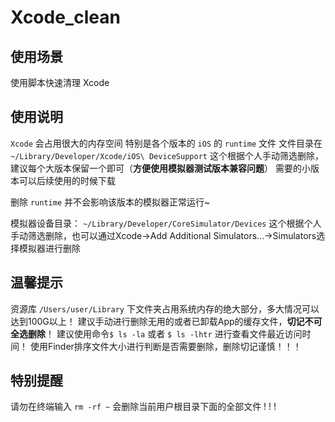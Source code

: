 # Xcode_clean

## 使用场景
使用脚本快速清理 Xcode

## 使用说明
`Xcode` 会占用很大的内存空间
特别是各个版本的 `iOS` 的 `runtime` 文件
文件目录在 `~/Library/Developer/Xcode/iOS\ DeviceSupport`
这个根据个人手动筛选删除，建议每个大版本保留一个即可（**方便使用模拟器测试版本兼容问题**）
需要的小版本可以后续使用的时候下载

删除 `runtime` 并不会影响该版本的模拟器正常运行~

模拟器设备目录：
 `~/Library/Developer/CoreSimulator/Devices`
 这个根据个人手动筛选删除，也可以通过Xcode->Add Additional Simulators...->Simulators选择模拟器进行删除

## 温馨提示
资源库 `/Users/user/Library` 下文件夹占用系统内存的绝大部分，多大情况可以达到100G以上！
建议手动进行删除无用的或者已卸载App的缓存文件，**切记不可全选删除**！
建议使用命令`$ ls -la` 或者  `$ ls -lhtr` 进行查看文件最近访问时间！
使用Finder排序文件大小进行判断是否需要删除，删除切记谨慎！！！

## 特别提醒
请勿在终端输入 `rm -rf ~` 会删除当前用户根目录下面的全部文件 ! ! !
